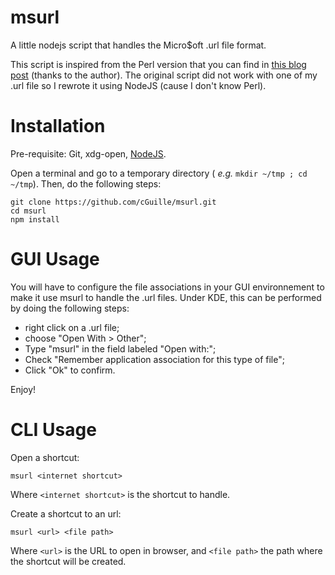 msurl
=====

A little nodejs script that handles the Micro$oft .url file format.

This script is inspired from the Perl version that you can find in [this blog post](http://ubuntugenius.wordpress.com/2009/12/09/how-to-open-url-internet-explorer-shortcuts-in-ubuntu-using-firefox/) (thanks to the author).
The original script did not work with one of my .url file so I rewrote it using NodeJS (cause I don't know Perl).

Installation
============

Pre-requisite: Git, xdg-open, [NodeJS](http://nodejs.org/).

Open a terminal and go to a temporary directory ( *e.g.* `mkdir ~/tmp ; cd ~/tmp`). Then, do the following steps:

    git clone https://github.com/cGuille/msurl.git
    cd msurl
    npm install

GUI Usage
=========

You will have to configure the file associations in your GUI environnement to make it use msurl to handle the .url files.
Under KDE, this can be performed by doing the following steps:
  - right click on a .url file;
  - choose "Open With > Other";
  - Type "msurl" in the field labeled "Open with:";
  - Check "Remember application association for this type of file";
  - Click "Ok" to confirm.

Enjoy!

CLI Usage
=========

Open a shortcut:

    msurl <internet shortcut>
    
Where `<internet shortcut>` is the shortcut to handle.

Create a shortcut to an url:

    msurl <url> <file path>
    
Where `<url>` is the URL to open in browser, and `<file path>` the path where the shortcut will be created.
